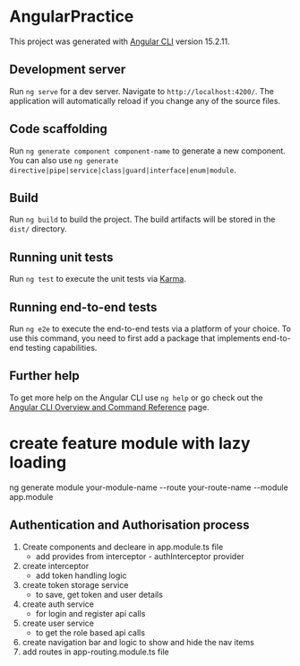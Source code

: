 # AngularPractice

This project was generated with [Angular CLI](https://github.com/angular/angular-cli) version 15.2.11.

## Development server

Run `ng serve` for a dev server. Navigate to `http://localhost:4200/`. The application will automatically reload if you change any of the source files.

## Code scaffolding

Run `ng generate component component-name` to generate a new component. You can also use `ng generate directive|pipe|service|class|guard|interface|enum|module`.

## Build

Run `ng build` to build the project. The build artifacts will be stored in the `dist/` directory.

## Running unit tests

Run `ng test` to execute the unit tests via [Karma](https://karma-runner.github.io).

## Running end-to-end tests

Run `ng e2e` to execute the end-to-end tests via a platform of your choice. To use this command, you need to first add a package that implements end-to-end testing capabilities.

## Further help

To get more help on the Angular CLI use `ng help` or go check out the [Angular CLI Overview and Command Reference](https://angular.io/cli) page.

# create feature module with lazy loading

ng generate module your-module-name --route your-route-name --module app.module

## Authentication and Authorisation process

1. Create components and decleare in app.module.ts file
   - add provides from interceptor - authInterceptor provider
2. create interceptor
   - add token handling logic
3. create token storage service
   - to save, get token and user details
4. create auth service
   - for login and register api calls
5. create user service
   - to get the role based api calls
6. create navigation bar and logic to show and hide the nav items
7. add routes in app-routing.module.ts file
